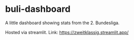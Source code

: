 # buli-dashboard

A little dashboard showing stats from the 2. Bundesliga. 

Hosted via streamlit. Link: https://zweitklassig.streamlit.app/
